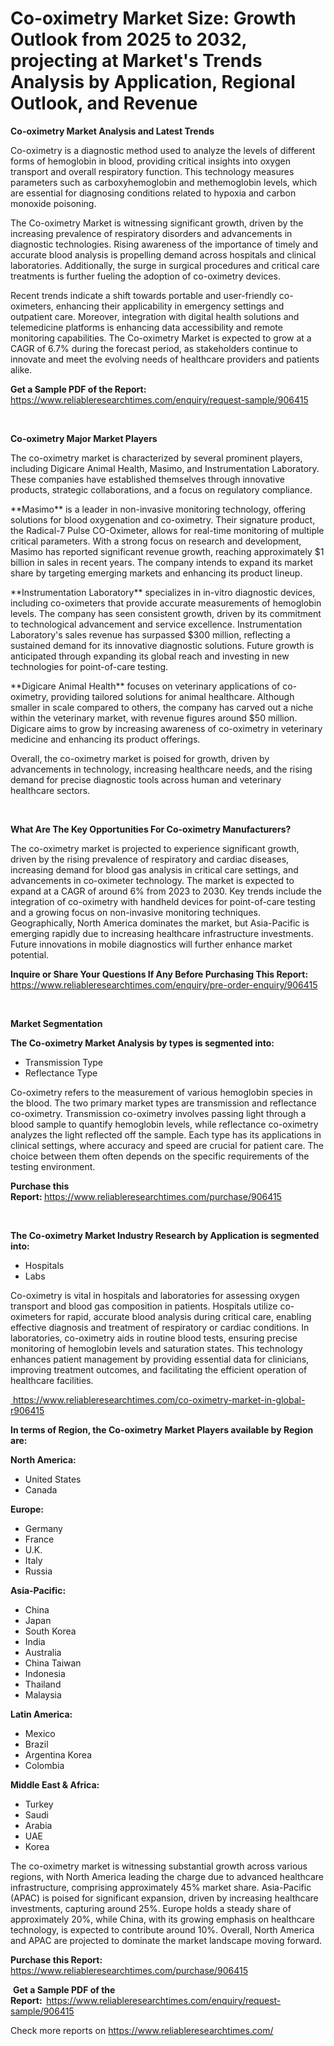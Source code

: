 <p><h1>Co-oximetry Market Size: Growth Outlook from 2025 to 2032, projecting at Market's Trends Analysis by Application, Regional Outlook, and Revenue</h1></p><p><strong>Co-oximetry Market Analysis and Latest Trends</strong></p>
<p><p>Co-oximetry is a diagnostic method used to analyze the levels of different forms of hemoglobin in blood, providing critical insights into oxygen transport and overall respiratory function. This technology measures parameters such as carboxyhemoglobin and methemoglobin levels, which are essential for diagnosing conditions related to hypoxia and carbon monoxide poisoning.</p><p>The Co-oximetry Market is witnessing significant growth, driven by the increasing prevalence of respiratory disorders and advancements in diagnostic technologies. Rising awareness of the importance of timely and accurate blood analysis is propelling demand across hospitals and clinical laboratories. Additionally, the surge in surgical procedures and critical care treatments is further fueling the adoption of co-oximetry devices.</p><p>Recent trends indicate a shift towards portable and user-friendly co-oximeters, enhancing their applicability in emergency settings and outpatient care. Moreover, integration with digital health solutions and telemedicine platforms is enhancing data accessibility and remote monitoring capabilities. The Co-oximetry Market is expected to grow at a CAGR of 6.7% during the forecast period, as stakeholders continue to innovate and meet the evolving needs of healthcare providers and patients alike.</p></p>
<p><strong>Get a Sample PDF of the Report:&nbsp;</strong> <a href="https://www.reliableresearchtimes.com/enquiry/request-sample/906415?utm_campaign=3087&utm_medium=2&utm_source=Github&utm_content=ia&utm_term=21032025&utm_id=co-oximetry">https://www.reliableresearchtimes.com/enquiry/request-sample/906415</a></p>
<p>&nbsp;</p>
<p><strong>Co-oximetry Major Market Players</strong></p>
<p><p>The co-oximetry market is characterized by several prominent players, including Digicare Animal Health, Masimo, and Instrumentation Laboratory. These companies have established themselves through innovative products, strategic collaborations, and a focus on regulatory compliance.</p><p>**Masimo** is a leader in non-invasive monitoring technology, offering solutions for blood oxygenation and co-oximetry. Their signature product, the Radical-7 Pulse CO-Oximeter, allows for real-time monitoring of multiple critical parameters. With a strong focus on research and development, Masimo has reported significant revenue growth, reaching approximately $1 billion in sales in recent years. The company intends to expand its market share by targeting emerging markets and enhancing its product lineup.</p><p>**Instrumentation Laboratory** specializes in in-vitro diagnostic devices, including co-oximeters that provide accurate measurements of hemoglobin levels. The company has seen consistent growth, driven by its commitment to technological advancement and service excellence. Instrumentation Laboratory's sales revenue has surpassed $300 million, reflecting a sustained demand for its innovative diagnostic solutions. Future growth is anticipated through expanding its global reach and investing in new technologies for point-of-care testing.</p><p>**Digicare Animal Health** focuses on veterinary applications of co-oximetry, providing tailored solutions for animal healthcare. Although smaller in scale compared to others, the company has carved out a niche within the veterinary market, with revenue figures around $50 million. Digicare aims to grow by increasing awareness of co-oximetry in veterinary medicine and enhancing its product offerings.</p><p>Overall, the co-oximetry market is poised for growth, driven by advancements in technology, increasing healthcare needs, and the rising demand for precise diagnostic tools across human and veterinary healthcare sectors.</p></p>
<p>&nbsp;</p>
<p><strong>What Are The Key Opportunities For Co-oximetry Manufacturers?</strong></p>
<p><p>The co-oximetry market is projected to experience significant growth, driven by the rising prevalence of respiratory and cardiac diseases, increasing demand for blood gas analysis in critical care settings, and advancements in co-oximeter technology. The market is expected to expand at a CAGR of around 6% from 2023 to 2030. Key trends include the integration of co-oximetry with handheld devices for point-of-care testing and a growing focus on non-invasive monitoring techniques. Geographically, North America dominates the market, but Asia-Pacific is emerging rapidly due to increasing healthcare infrastructure investments. Future innovations in mobile diagnostics will further enhance market potential.</p></p>
<p><strong>Inquire or Share Your Questions If Any Before Purchasing This Report:</strong> <a href="https://www.reliableresearchtimes.com/enquiry/pre-order-enquiry/906415?utm_campaign=3087&utm_medium=2&utm_source=Github&utm_content=ia&utm_term=21032025&utm_id=co-oximetry">https://www.reliableresearchtimes.com/enquiry/pre-order-enquiry/906415</a></p>
<p>&nbsp;</p>
<p><strong>Market Segmentation</strong></p>
<p><strong>The Co-oximetry Market Analysis by types is segmented into:</strong></p>
<p><ul><li>Transmission Type</li><li>Reflectance Type</li></ul></p>
<p><p>Co-oximetry refers to the measurement of various hemoglobin species in the blood. The two primary market types are transmission and reflectance co-oximetry. Transmission co-oximetry involves passing light through a blood sample to quantify hemoglobin levels, while reflectance co-oximetry analyzes the light reflected off the sample. Each type has its applications in clinical settings, where accuracy and speed are crucial for patient care. The choice between them often depends on the specific requirements of the testing environment.</p></p>
<p><strong>Purchase this Report:&nbsp;</strong><a href="https://www.reliableresearchtimes.com/purchase/906415?utm_campaign=3087&utm_medium=2&utm_source=Github&utm_content=ia&utm_term=21032025&utm_id=co-oximetry">https://www.reliableresearchtimes.com/purchase/906415</a></p>
<p>&nbsp;</p>
<p><strong>The Co-oximetry Market Industry Research by Application is segmented into:</strong></p>
<p><ul><li>Hospitals</li><li>Labs</li></ul></p>
<p><p>Co-oximetry is vital in hospitals and laboratories for assessing oxygen transport and blood gas composition in patients. Hospitals utilize co-oximeters for rapid, accurate blood analysis during critical care, enabling effective diagnosis and treatment of respiratory or cardiac conditions. In laboratories, co-oximetry aids in routine blood tests, ensuring precise monitoring of hemoglobin levels and saturation states. This technology enhances patient management by providing essential data for clinicians, improving treatment outcomes, and facilitating the efficient operation of healthcare facilities.</p></p>
<p><a href="https://www.reliableresearchtimes.com/co-oximetry-market-in-global-r906415?utm_campaign=3087&utm_medium=2&utm_source=Github&utm_content=ia&utm_term=21032025&utm_id=co-oximetry">&nbsp;https://www.reliableresearchtimes.com/co-oximetry-market-in-global-r906415</a></p>
<p><strong>In terms of Region, the Co-oximetry Market Players available by Region are:</strong></p>
<p>
    <p> <strong> North America: </strong>
        <ul>
            <li>United States</li>
            <li>Canada</li>
        </ul>
        </p> 
    <p> <strong> Europe: </strong>
        <ul>
            <li>Germany</li>
            <li>France</li>
            <li>U.K.</li>
            <li>Italy</li>
            <li>Russia</li>
        </ul>
        </p> 
    <p> <strong> Asia-Pacific: </strong>
        <ul>
            <li>China</li>
            <li>Japan</li>
            <li>South Korea</li>
            <li>India</li>
            <li>Australia</li>
            <li>China Taiwan</li>
            <li>Indonesia</li>
            <li>Thailand</li>
            <li>Malaysia</li>
        </ul>
        </p> 
    <p> <strong> Latin America: </strong>
        <ul>
            <li>Mexico</li>
            <li>Brazil</li>
            <li>Argentina Korea</li>
            <li>Colombia</li>
        </ul>
        </p> 
    <p> <strong> Middle East & Africa: </strong>
        <ul>
            <li>Turkey</li>
            <li>Saudi</li>
            <li>Arabia</li>
            <li>UAE</li>
            <li>Korea</li>
        </ul>
    </p>
    </p>
<p><p>The co-oximetry market is witnessing substantial growth across various regions, with North America leading the charge due to advanced healthcare infrastructure, comprising approximately 45% market share. Asia-Pacific (APAC) is poised for significant expansion, driven by increasing healthcare investments, capturing around 25%. Europe holds a steady share of approximately 20%, while China, with its growing emphasis on healthcare technology, is expected to contribute around 10%. Overall, North America and APAC are projected to dominate the market landscape moving forward.</p></p>
<p><strong>Purchase this Report: </strong><a href="https://www.reliableresearchtimes.com/purchase/906415?utm_campaign=3087&utm_medium=2&utm_source=Github&utm_content=ia&utm_term=21032025&utm_id=co-oximetry">https://www.reliableresearchtimes.com/purchase/906415</a></p>
<p>&nbsp;<strong>Get a Sample PDF of the Report:&nbsp;&nbsp;</strong><a href="https://www.reliableresearchtimes.com/enquiry/request-sample/906415?utm_campaign=3087&utm_medium=2&utm_source=Github&utm_content=ia&utm_term=21032025&utm_id=co-oximetry">https://www.reliableresearchtimes.com/enquiry/request-sample/906415</a></p>
<p><strong></strong></p>
<p>Check more reports on <a href="https://www.reliableresearchtimes.com/?utm_campaign=3087&utm_medium=2&utm_source=Github&utm_content=ia&utm_term=21032025&utm_id=co-oximetry">https://www.reliableresearchtimes.com/</a></p>